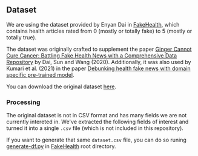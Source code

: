 ## Dataset

We are using the dataset provided by Enyan Dai in 
[FakeHealth](https://github.com/EnyanDai/FakeHealth), which contains 
health articles rated from 0 (mostly or totally fake) to 5 (mostly or 
totally true). 

The dataset was originally crafted to supplement the paper 
[Ginger Cannot Cure Cancer: Battling Fake Health News with a Comprehensive 
Data Repository](https://arxiv.org/abs/2002.00837) by Dai, Sun and Wang (2020). 
Additionally, it was also used by Kumari et al. (2021) in the paper [Debunking 
health fake news with domain specific pre-trained 
model](https://www.sciencedirect.com/science/article/pii/S2666285X21000662).

You can download the original dataset [here](https://github.com/EnyanDai/FakeHealth).


### Processing 

The original dataset is not in CSV format and has many fields we are not 
currently intereted in. We've extracted the following fields of interest and
turned it into a single `.csv` file (which is not included in this repository).

If you want to generate that same `dataset.csv` file, you can do so runing 
[generate-df.py](generate-df.py) in [FakeHealth](https://github.com/EnyanDai/FakeHealth)
root directory.
